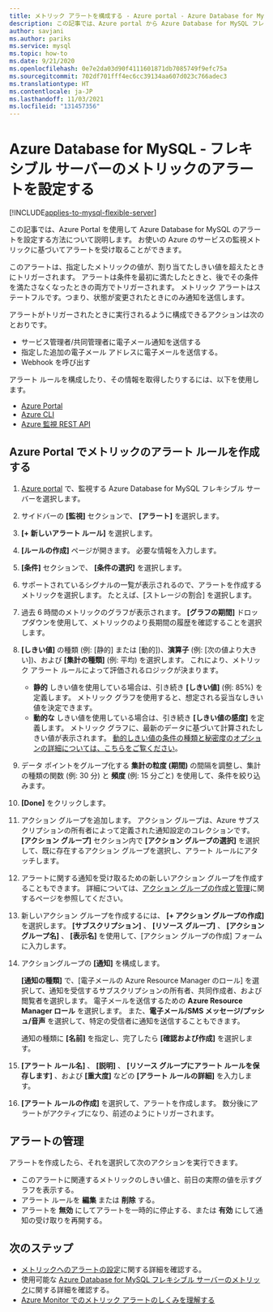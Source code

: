 ```yaml
---
title: メトリック アラートを構成する - Azure portal - Azure Database for MySQL - フレキシブル サーバー
description: この記事では、Azure portal から Azure Database for MySQL フレキシブル サーバーのメトリック アラートを構成およびアクセスする方法について説明します。
author: savjani
ms.author: pariks
ms.service: mysql
ms.topic: how-to
ms.date: 9/21/2020
ms.openlocfilehash: 0e7e2da03d90f4111601871db7085749f9efc75a
ms.sourcegitcommit: 702df701fff4ec6cc39134aa607d023c766adec3
ms.translationtype: HT
ms.contentlocale: ja-JP
ms.lasthandoff: 11/03/2021
ms.locfileid: "131457356"
---
```

# <a name="set-up-alerts-on-metrics-for-azure-database-for-mysql---flexible-server"></a>Azure Database for MySQL - フレキシブル サーバーのメトリックのアラートを設定する

[!INCLUDE[applies-to-mysql-flexible-server](../includes/applies-to-mysql-flexible-server.md)]

この記事では、Azure Portal を使用して Azure Database for MySQL のアラートを設定する方法について説明します。 お使いの Azure のサービスの監視メトリックに基づいてアラートを受け取ることができます。

このアラートは、指定したメトリックの値が、割り当てたしきい値を超えたときにトリガーされます。 アラートは条件を最初に満たしたときと、後でその条件を満たさなくなったときの両方でトリガーされます。 メトリック アラートはステートフルです。つまり、状態が変更されたときにのみ通知を送信します。

アラートがトリガーされたときに実行されるように構成できるアクションは次のとおりです。

* サービス管理者/共同管理者に電子メール通知を送信する
* 指定した追加の電子メール アドレスに電子メールを送信する。
* Webhook を呼び出す

アラート ルールを構成したり、その情報を取得したりするには、以下を使用します。

* [Azure Portal](../../azure-monitor/alerts/alerts-metric.md#create-with-azure-portal)
* [Azure CLI](../../azure-monitor/alerts/alerts-metric.md#with-azure-cli)
* [Azure 監視 REST API](/rest/api/monitor/metricalerts)

## <a name="create-an-alert-rule-on-a-metric-from-the-azure-portal"></a>Azure Portal でメトリックのアラート ルールを作成する

1. [Azure portal](https://portal.azure.com/) で、監視する Azure Database for MySQL フレキシブル サーバーを選択します。
2. サイドバーの **[監視]** セクションで、 **[アラート]** を選択します。
3. **[+ 新しいアラート ルール]** を選択します。
4. **[ルールの作成]** ページが開きます。 必要な情報を入力します。
5. **[条件]** セクションで、 **[条件の選択]** を選択します。
6. サポートされているシグナルの一覧が表示されるので、アラートを作成するメトリックを選択します。 たとえば、[ストレージの割合] を選択します。
7. 過去 6 時間のメトリックのグラフが表示されます。 **[グラフの期間]** ドロップダウンを使用して、メトリックのより長期間の履歴を確認することを選択します。
8. **[しきい値]** の種類 (例: [静的] または [動的])、**演算子** (例: [次の値より大きい])、および **[集計の種類]** (例: 平均) を選択します。 これにより、メトリック アラート ルールによって評価されるロジックが決まります。
    - **静的** しきい値を使用している場合は、引き続き **[しきい値]** (例: 85%) を定義します。 メトリック グラフを使用すると、想定される妥当なしきい値を決定できます。
    - **動的な** しきい値を使用している場合は、引き続き **[しきい値の感度]** を定義します。 メトリック グラフに、最新のデータに基づいて計算されたしきい値が表示されます。 [動的しきい値の条件の種類と秘密度のオプションの詳細については、こちらをご覧ください](../../azure-monitor/alerts/alerts-dynamic-thresholds.md)。
9. データ ポイントをグループ化する **集計の粒度 (期間)** の間隔を調整し、集計の種類の関数 (例: 30 分) と **頻度** (例: 15 分ごと) を使用して、条件を絞り込みます。
10. **[Done]** をクリックします。
11. アクション グループを追加します。 アクション グループは、Azure サブスクリプションの所有者によって定義された通知設定のコレクションです。 **[アクション グループ]** セクション内で **[アクション グループの選択]** を選択して、既に存在するアクション グループを選択し、アラート ルールにアタッチします。
12. アラートに関する通知を受け取るための新しいアクション グループを作成することもできます。 詳細については、[アクション グループの作成と管理](../../azure-monitor/alerts/action-groups.md)に関するページを参照してください。
13. 新しいアクション グループを作成するには、 **[+ アクション グループの作成]** を選択します。 **[サブスクリプション]** 、 **[リソース グループ]** 、 **[アクション グループ名]** 、 **[表示名]** を使用して、[アクション グループの作成] フォームに入力します。
14. アクショングループの **[通知]** を構成します。

    **[通知の種類]** で、[電子メールの Azure Resource Manager のロール] を選択して、通知を受信するサブスクリプションの所有者、共同作成者、および閲覧者を選択します。 電子メールを送信するための **Azure Resource Manager ロール** を選択します。
    また、**電子メール/SMS メッセージ/プッシュ/音声** を選択して、特定の受信者に通知を送信することもできます。

    通知の種類に **[名前]** を指定し、完了したら **[確認および作成]** を選択します。

    <!--:::image type="content" source="./media/howto-alert-on-metric/10-action-group-type.png" alt-text="Action group":::-->

15. **[アラート ルール名]** 、 **[説明]** 、 **[リソース グループにアラート ルールを保存します]** 、および **[重大度]** などの **[アラート ルールの詳細]** を入力します。

    <!--:::image type="content" source="./media/howto-alert-on-metric/11-name-description-severity.png" alt-text="Action group":::-->

16. **[アラート ルールの作成]** を選択して、アラートを作成します。
    数分後にアラートがアクティブになり、前述のようにトリガーされます。
## <a name="manage-your-alerts"></a>アラートの管理
アラートを作成したら、それを選択して次のアクションを実行できます。

* このアラートに関連するメトリックのしきい値と、前日の実際の値を示すグラフを表示する。
* アラート ルールを **編集** または **削除** する。
* アラートを **無効** にしてアラートを一時的に停止する、または **有効** にして通知の受け取りを再開する。


## <a name="next-steps"></a>次のステップ
- [メトリックへのアラートの設定](../../azure-monitor/alerts/alerts-metric.md)に関する詳細を確認する。
- 使用可能な [Azure Database for MySQL フレキシブル サーバーのメトリック](./concepts-monitoring.md)に関する詳細を確認する。
- [Azure Monitor でのメトリック アラートのしくみを理解する](../../azure-monitor/alerts/alerts-metric-overview.md)